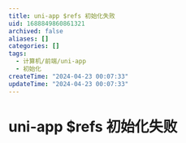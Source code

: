 ```yaml
---
title: uni-app $refs 初始化失败
uid: 1688849860861321
archived: false
aliases: []
categories: []
tags:
  - 计算机/前端/uni-app
  - 初始化
createTime: "2024-04-23 00:07:33"
updateTime: "2024-04-23 00:07:33"
---
```


# uni-app $refs 初始化失败
